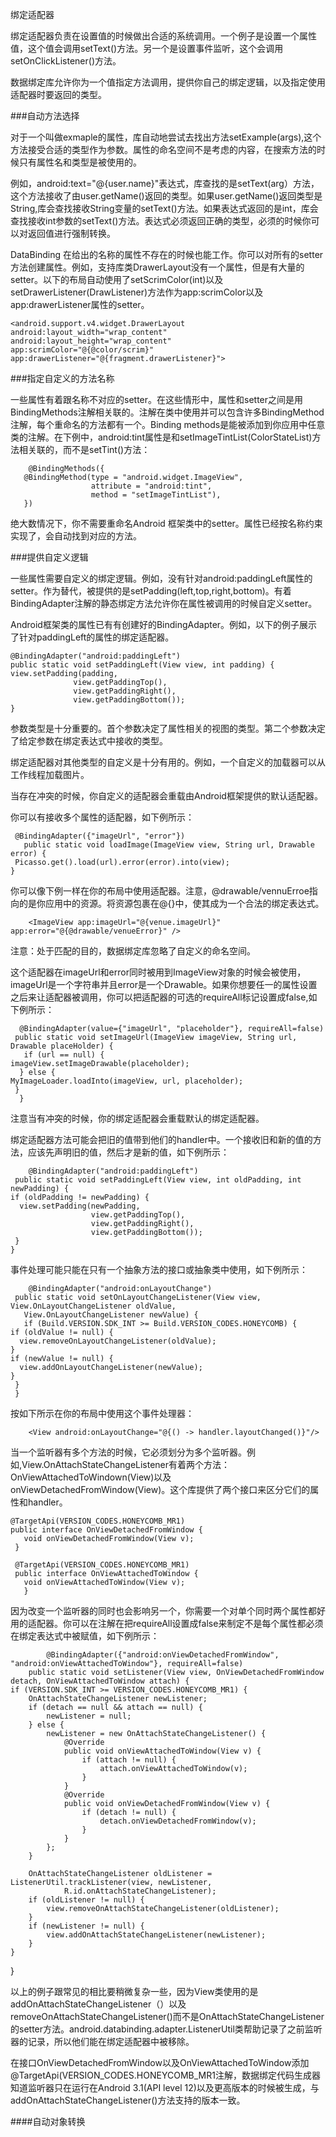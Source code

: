 绑定适配器

绑定适配器负责在设置值的时候做出合适的系统调用。一个例子是设置一个属性值，这个值会调用setText()方法。另一个是设置事件监听，这个会调用setOnClickListener()方法。

数据绑定库允许你为一个值指定方法调用，提供你自己的绑定逻辑，以及指定使用适配器时要返回的类型。

###自动方法选择
	
对于一个叫做exmaple的属性，库自动地尝试去找出方法setExample(args),这个方法接受合适的类型作为参数。属性的命名空间不是考虑的内容，在搜索方法的时候只有属性名和类型是被使用的。

例如，android:text="@{user.name}"表达式，库查找的是setText(arg）方法，这个方法接收了由user.getName()返回的类型。如果user.getName()返回类型是String,库会查找接收String变量的setText()方法。如果表达式返回的是int，库会查找接收int参数的setText()方法。表达式必须返回正确的类型，必须的时候你可以对返回值进行强制转换。

DataBinding 在给出的名称的属性不存在的时候也能工作。你可以对所有的setter方法创建属性。例如，支持库类DrawerLayout没有一个属性，但是有大量的setter。以下的布局自动使用了setScrimColor(int)以及setDrawerListener(DrawListener)方法作为app:scrimColor以及app:drawerListener属性的setter。

	<android.support.v4.widget.DrawerLayout
    android:layout_width="wrap_content"
    android:layout_height="wrap_content"
    app:scrimColor="@{@color/scrim}"
    app:drawerListener="@{fragment.drawerListener}">	
###指定自定义的方法名称

一些属性有着跟名称不对应的setter。在这些情形中，属性和setter之间是用BindingMethods注解相关联的。注解在类中使用并可以包含许多BindingMethod注解，每个重命名的方法都有一个。Binding methods是能被添加到你应用中任意类的注解。在下例中，android:tint属性是和setImageTintList(ColorStateList)方法相关联的，而不是setTint()方法：

		@BindingMethods({
       @BindingMethod(type = "android.widget.ImageView",
                      attribute = "android:tint",
                      method = "setImageTintList"),
       })
	
绝大数情况下，你不需要重命名Android 框架类中的setter。属性已经按名称约束实现了，会自动找到对应的方法。

###提供自定义逻辑	

一些属性需要自定义的绑定逻辑。例如，没有针对android:paddingLeft属性的setter。作为替代，被提供的是setPadding(left,top,right,bottom)。有着BindingAdapter注解的静态绑定方法允许你在属性被调用的时候自定义setter。

Android框架类的属性已有有创建好的BindingAdapter。例如，以下的例子展示了针对paddingLeft的属性的绑定适配器。

    @BindingAdapter("android:paddingLeft")
    public static void setPaddingLeft(View view, int padding) {
    view.setPadding(padding,
                  view.getPaddingTop(),
                  view.getPaddingRight(),
                  view.getPaddingBottom());
    }
    
参数类型是十分重要的。首个参数决定了属性相关的视图的类型。第二个参数决定了给定参数在绑定表达式中接收的类型。

绑定适配器对其他类型的自定义是十分有用的。例如，一个自定义的加载器可以从工作线程加载图片。

当存在冲突的时候，你自定义的适配器会重载由Android框架提供的默认适配器。

你可以有接收多个属性的适配器，如下例所示：
      
     @BindingAdapter({"imageUrl", "error"})
       public static void loadImage(ImageView view, String url, Drawable error) {
     Picasso.get().load(url).error(error).into(view);
    }
  
你可以像下例一样在你的布局中使用适配器。注意，@drawable/vennuErroe指向的是你应用中的资源。将资源包裹在@{}中，使其成为一个合法的绑定表达式。

		<ImageView app:imageUrl="@{venue.imageUrl}" app:error="@{@drawable/venueError}" />

注意：处于匹配的目的，数据绑定库忽略了自定义的命名空间。

这个适配器在imageUrl和error同时被用到ImageView对象的时候会被使用，imageUrl是一个字符串并且error是一个Drawable。如果你想要任一的属性设置之后来让适配器被调用，你可以把适配器的可选的requireAll标记设置成false,如下例所示：
   
      @BindingAdapter(value={"imageUrl", "placeholder"}, requireAll=false)
     public static void setImageUrl(ImageView imageView, String url, Drawable placeHolder) {
       if (url == null) {
    imageView.setImageDrawable(placeholder);
      } else {
    MyImageLoader.loadInto(imageView, url, placeholder);
     }
      }
		
注意当有冲突的时候，你的绑定适配器会重载默认的绑定适配器。

绑定适配器方法可能会把旧的值带到他们的handler中。一个接收旧和新的值的方法，应该先声明旧的值，然后才是新的值，如下例所示：

		@BindingAdapter("android:paddingLeft")
     public static void setPaddingLeft(View view, int oldPadding, int newPadding) {
    if (oldPadding != newPadding) {
      view.setPadding(newPadding,
                      view.getPaddingTop(),
                      view.getPaddingRight(),
                      view.getPaddingBottom());
     }
    }		

事件处理可能只能在只有一个抽象方法的接口或抽象类中使用，如下例所示：

		@BindingAdapter("android:onLayoutChange")
     public static void setOnLayoutChangeListener(View view, View.OnLayoutChangeListener oldValue,
       View.OnLayoutChangeListener newValue) {
       if (Build.VERSION.SDK_INT >= Build.VERSION_CODES.HONEYCOMB) {
    if (oldValue != null) {
      view.removeOnLayoutChangeListener(oldValue);
    }
    if (newValue != null) {
      view.addOnLayoutChangeListener(newValue);
    }
     }
     }
按如下所示在你的布局中使用这个事件处理器：

 		<View android:onLayoutChange="@{() -> handler.layoutChanged()}"/>
当一个监听器有多个方法的时候，它必须划分为多个监听器。例如,View.OnAttachStateChangeListener有着两个方法：OnViewAttachedToWindown(View)以及onViewDetachedFromWindow(View)。这个库提供了两个接口来区分它们的属性和handler。

	@TargetApi(VERSION_CODES.HONEYCOMB_MR1)
    public interface OnViewDetachedFromWindow {
       void onViewDetachedFromWindow(View v);
     }

     @TargetApi(VERSION_CODES.HONEYCOMB_MR1)
     public interface OnViewAttachedToWindow {
       void onViewAttachedToWindow(View v);
       } 
 
 因为改变一个监听器的同时也会影响另一个，你需要一个对单个同时两个属性都好用的适配器。你可以在注解在把requireAll设置成false来制定不是每个属性都必须在绑定表达式中被赋值，如下例所示：
 
 			@BindingAdapter({"android:onViewDetachedFromWindow", 			"android:onViewAttachedToWindow"}, requireAll=false)
		public static void setListener(View view, OnViewDetachedFromWindow detach, OnViewAttachedToWindow attach) {
    if (VERSION.SDK_INT >= VERSION_CODES.HONEYCOMB_MR1) {
        OnAttachStateChangeListener newListener;
        if (detach == null && attach == null) {
            newListener = null;
        } else {
            newListener = new OnAttachStateChangeListener() {
                @Override
                public void onViewAttachedToWindow(View v) {
                    if (attach != null) {
                        attach.onViewAttachedToWindow(v);
                    }
                }
                @Override
                public void onViewDetachedFromWindow(View v) {
                    if (detach != null) {
                        detach.onViewDetachedFromWindow(v);
                    }
                }
            };
        }

        OnAttachStateChangeListener oldListener = ListenerUtil.trackListener(view, newListener,
                R.id.onAttachStateChangeListener);
        if (oldListener != null) {
            view.removeOnAttachStateChangeListener(oldListener);
        }
        if (newListener != null) {
            view.addOnAttachStateChangeListener(newListener);
        }
    }
}
      
以上的例子跟常见的相比要稍微复杂一些，因为View类使用的是addOnAttachStateChangeListener（）以及removeOnAttachStateChangeListener()而不是OnAttachStateChangeListener的setter方法。android.databinding.adapter.ListenerUtil类帮助记录了之前监听器的记录，所以他们能在绑定适配器中被移除。

在接口OnViewDetachedFromWindow以及OnViewAttachedToWindow添加@TargetApi(VERSION_CODES.HONEYCOMB_MR1注解，数据绑定代码生成器知道监听器只在运行在Android 3.1(API level 12)以及更高版本的时候被生成，与addOnAttachStateChangeListener()方法支持的版本一致。

####自动对象转换

   